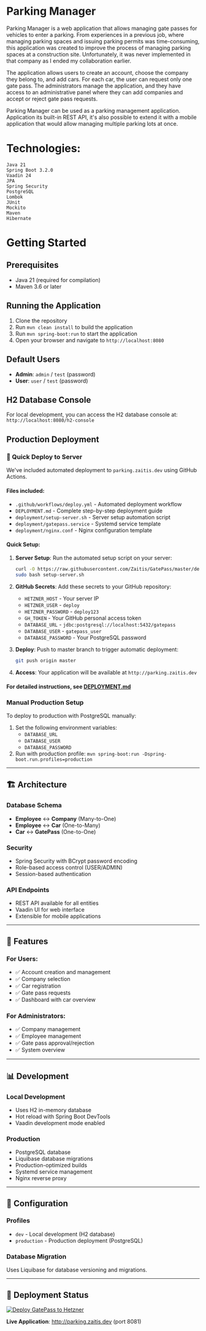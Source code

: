 # Parking Manager

Parking Manager is a web application that allows managing gate passes for vehicles to enter a parking. From experiences in a previous job, where managing parking spaces and issuing parking permits was time-consuming, this application was created to improve the process of managing parking spaces at a construction site. Unfortunately, it was never implemented in that company as I ended my collaboration earlier.

The application allows users to create an account, choose the company they belong to, and add cars. For each car, the user can request only one gate pass. The administrators manage the application, and they have access to an administrative panel where they can add companies and accept or reject gate pass requests.

Parking Manager can be used as a parking management application. Application its built-in REST API, it's also possible to extend it with a mobile application that would allow managing multiple parking lots at once.

# Technologies:

    Java 21
    Spring Boot 3.2.0
    Vaadin 24
    JPA
    Spring Security
    PostgreSQL
    Lombok
    JUnit
    Mockito
    Maven
    Hibernate

# Getting Started

## Prerequisites
- Java 21 (required for compilation)
- Maven 3.6 or later

## Running the Application
1. Clone the repository
2. Run `mvn clean install` to build the application
3. Run `mvn spring-boot:run` to start the application
4. Open your browser and navigate to `http://localhost:8080`

## Default Users
- **Admin**: `admin` / `test` (password)
- **User**: `user` / `test` (password)

## H2 Database Console
For local development, you can access the H2 database console at:
`http://localhost:8080/h2-console`

## Production Deployment

### 🚀 Quick Deploy to Server
We've included automated deployment to `parking.zaitis.dev` using GitHub Actions.

#### Files included:
- `.github/workflows/deploy.yml` - Automated deployment workflow
- `DEPLOYMENT.md` - Complete step-by-step deployment guide
- `deployment/setup-server.sh` - Server setup automation script
- `deployment/gatepass.service` - Systemd service template
- `deployment/nginx.conf` - Nginx configuration template

#### Quick Setup:
1. **Server Setup**: Run the automated setup script on your server:
   ```bash
   curl -O https://raw.githubusercontent.com/Zaitis/GatePass/master/deployment/setup-server.sh
   sudo bash setup-server.sh
   ```

2. **GitHub Secrets**: Add these secrets to your GitHub repository:
   - `HETZNER_HOST` - Your server IP
   - `HETZNER_USER` - `deploy`
   - `HETZNER_PASSWORD` - `deploy123`
   - `GH_TOKEN` - Your GitHub personal access token
   - `DATABASE_URL` - `jdbc:postgresql://localhost:5432/gatepass`
   - `DATABASE_USER` - `gatepass_user`
   - `DATABASE_PASSWORD` - Your PostgreSQL password

3. **Deploy**: Push to master branch to trigger automatic deployment:
   ```bash
   git push origin master
   ```

4. **Access**: Your application will be available at `http://parking.zaitis.dev`

#### For detailed instructions, see [DEPLOYMENT.md](./DEPLOYMENT.md)

### Manual Production Setup
To deploy to production with PostgreSQL manually:
1. Set the following environment variables:
   - `DATABASE_URL`
   - `DATABASE_USER`
   - `DATABASE_PASSWORD`
2. Run with production profile: `mvn spring-boot:run -Dspring-boot.run.profiles=production`

---

## 🏗️ Architecture

### Database Schema
- **Employee** ↔ **Company** (Many-to-One)
- **Employee** ↔ **Car** (One-to-Many)  
- **Car** ↔ **GatePass** (One-to-One)

### Security
- Spring Security with BCrypt password encoding
- Role-based access control (USER/ADMIN)
- Session-based authentication

### API Endpoints
- REST API available for all entities
- Vaadin UI for web interface
- Extensible for mobile applications

---

## 🎯 Features

### For Users:
- ✅ Account creation and management
- ✅ Company selection
- ✅ Car registration
- ✅ Gate pass requests
- ✅ Dashboard with car overview

### For Administrators:
- ✅ Company management
- ✅ Employee management
- ✅ Gate pass approval/rejection
- ✅ System overview

---

## 📊 Development

### Local Development
- Uses H2 in-memory database
- Hot reload with Spring Boot DevTools
- Vaadin development mode enabled

### Production
- PostgreSQL database
- Liquibase database migrations
- Production-optimized builds
- Systemd service management
- Nginx reverse proxy

---

## 🔧 Configuration

### Profiles
- `dev` - Local development (H2 database)
- `production` - Production deployment (PostgreSQL)

### Database Migration
Uses Liquibase for database versioning and migrations.

---

## 🚀 Deployment Status

[![Deploy GatePass to Hetzner](https://github.com/Zaitis/GatePass/actions/workflows/deploy.yml/badge.svg)](https://github.com/Zaitis/GatePass/actions/workflows/deploy.yml)

**Live Application**: http://parking.zaitis.dev (port 8081)